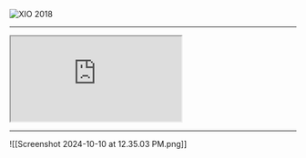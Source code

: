 ![XIO 2018](https://docs.google.com/spreadsheets/d/1vzGa6wepsXOBiFh2k5qptadJ4B0HjZh3NEVsS7CHkcs/edit?pli=1&gid=0#gid=0)

---
<iframe src="https://docs.google.com/spreadsheets/d/1vzGa6wepsXOBiFh2k5qptadJ4B0HjZh3NEVsS7CHkcs/edit?pli=1&gid=0#gid=0">

---
[Link to XIO sensor detail 2018](https://docs.google.com/spreadsheets/d/1vzGa6wepsXOBiFh2k5qptadJ4B0HjZh3NEVsS7CHkcs/edit?pli=1&gid=0#gid=0)

---

iframe version
<iframe src="https://docs.google.com/spreadsheets/d/1vzGa6wepsXOBiFh2k5qptadJ4B0HjZh3NEVsS7CHkcs/edit?pli=1&gid=0#gid=0" width="1000px" height="1000px"></iframe>


---

![[Screenshot 2024-10-10 at 12.35.03 PM.png]]